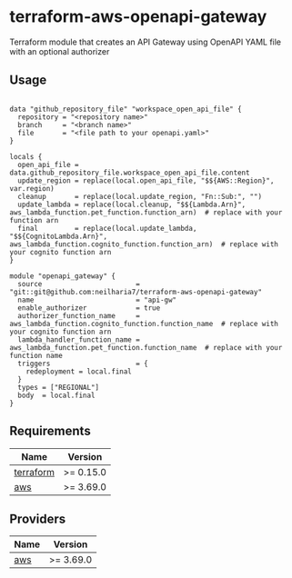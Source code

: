 # terraform-aws-openapi-gateway
Terraform module that creates an API Gateway using OpenAPI YAML file with an optional authorizer 

## Usage

```hcl

data "github_repository_file" "workspace_open_api_file" {
  repository = "<repository name>"
  branch     = "<branch name>"
  file       = "<file path to your openapi.yaml>"
}

locals {
  open_api_file = data.github_repository_file.workspace_open_api_file.content
  update_region = replace(local.open_api_file, "$${AWS::Region}", var.region)
  cleanup       = replace(local.update_region, "Fn::Sub:", "")
  update_lambda = replace(local.cleanup, "$${Lambda.Arn}", aws_lambda_function.pet_function.function_arn)  # replace with your function arn
  final         = replace(local.update_lambda, "$${CognitoLambda.Arn}", aws_lambda_function.cognito_function.function_arn)  # replace with your cognito function arn
}

module "openapi_gateway" {
  source                       = "git::git@github.com:neilharia7/terraform-aws-openapi-gateway"
  name                         = "api-gw"
  enable_authorizer            = true
  authorizer_function_name     = aws_lambda_function.cognito_function.function_name  # replace with your cognito function arn
  lambda_handler_function_name = aws_lambda_function.pet_function.function_name  # replace with your function name
  triggers                     = {
    redeployment = local.final
  }
  types = ["REGIONAL"]
  body  = local.final
}
```

## Requirements

| Name | Version   |
|------|-----------|
| <a name="requirement_terraform"></a> [terraform](#requirement\_terraform) | >= 0.15.0 |
| <a name="requirement_aws"></a> [aws](#requirement\_aws) | >= 3.69.0 |

## Providers

| Name | Version   |
|------|-----------|
| <a name="provider_aws"></a> [aws](#provider\_aws) | >= 3.69.0 |

